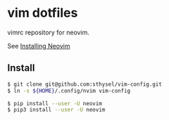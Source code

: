 # vim dotfiles

vimrc repository for neovim.

See [Installing Neovim](https://github.com/neovim/neovim/wiki/Installing-Neovim)

## Install

```bash
$ git clone git@github.com:sthysel/vim-config.git 
$ ln -s ${HOME}/.config/nvim vim-config

$ pip install --user -U neovim
$ pip3 install --user -U neovim
```

